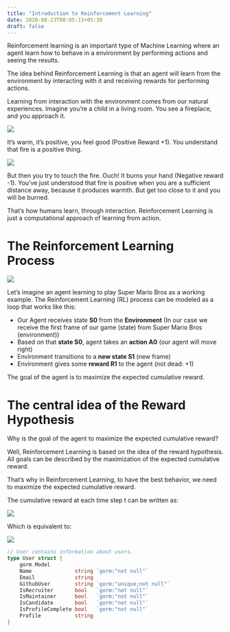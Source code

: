 ```yaml
---
title: "Introduction to Reinforcement Learning"
date: 2020-08-23T00:05:13+05:30
draft: false
---
```


Reinforcement learning is an important type of Machine Learning where an agent learn how to behave in a environment by performing actions and seeing the results.

The idea behind Reinforcement Learning is that an agent will learn from the environment by interacting with it and receiving rewards for performing actions.

Learning from interaction with the environment comes from our natural experiences. Imagine you’re a child in a living room. You see a fireplace, and you approach it.

![](/images/rl/1.png)

It’s warm, it’s positive, you feel good (Positive Reward +1). You understand that fire is a positive thing.

![](/images/rl/2.png)

But then you try to touch the fire. Ouch! It burns your hand (Negative reward -1). You’ve just understood that fire is positive when you are a sufficient distance away, because it produces warmth. But get too close to it and you will be burned.

That’s how humans learn, through interaction. Reinforcement Learning is just a computational approach of learning from action.

# The Reinforcement Learning Process

![](/images/rl/3.png)

Let’s imagine an agent learning to play Super Mario Bros as a working example. The Reinforcement Learning (RL) process can be modeled as a loop that works like this:

- Our Agent receives state **S0** from the **Environment** (In our case we receive the first frame of our game (state) from Super Mario Bros (environment))
- Based on that **state S0**, agent takes an **action A0** (our agent will move right)
- Environment transitions to a **new state S1** (new frame)
- Environment gives some **reward R1** to the agent (not dead: +1)

The goal of the agent is to maximize the expected cumulative reward.

# The central idea of the Reward Hypothesis
Why is the goal of the agent to maximize the expected cumulative reward?

Well, Reinforcement Learning is based on the idea of the reward hypothesis. All goals can be described by the maximization of the expected cumulative reward.

That’s why in Reinforcement Learning, to have the best behavior, we need to maximize the expected cumulative reward.

The cumulative reward at each time step t can be written as:

![](/images/rl/4.png)

Which is equivalent to:

![](/images/rl/5.png)

```go
// User contains information about users.
type User struct {
	gorm.Model
	Name              string `gorm:"not null"`
	Email             string
	GithubUser        string `gorm:"unique;not null"`
	IsRecruiter       bool   `gorm:"not null"`
	IsMaintainer      bool   `gorm:"not null"`
	IsCandidate       bool   `gorm:"not null"`
	IsProfileComplete bool   `gorm:"not null"`
	Profile           string
}

```
<!-- {{< rawhtml >}}
<iframe width="560" height="315" src="https://www.youtube.com/embed/zj2r948rUkQ" frameborder="0" allow="accelerometer; autoplay; encrypted-media; gyroscope; picture-in-picture" allowfullscreen></iframe>
{{< /rawhtml >}} -->